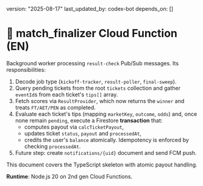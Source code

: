version: "2025-08-17"
last_updated_by: codex-bot
depends_on: []

# 🧮 match_finalizer Cloud Function (EN)

Background worker processing `result-check` Pub/Sub messages. Its responsibilities:

1. Decode job type (`kickoff-tracker`, `result-poller`, `final-sweep`).
2. Query pending tickets from the root `tickets` collection and gather `eventId`s from each ticket's `tips[]` array.
3. Fetch scores via `ResultProvider`, which now returns the `winner` and treats `FT/AET/PEN` as completed.
4. Evaluate each ticket's tips (mapping `marketKey`, `outcome`, `odds`) and, once none remain `pending`, execute a Firestore **transaction** that:
   - computes payout via `calcTicketPayout`,
   - updates ticket `status`, `payout` and `processedAt`,
   - credits the user's `balance` atomically.
   Idempotency is enforced by checking `processedAt`.
5. Future step: create `notifications/{uid}` document and send FCM push.

This document covers the TypeScript skeleton with atomic payout handling.

**Runtime**: Node.js 20 on 2nd gen Cloud Functions.
